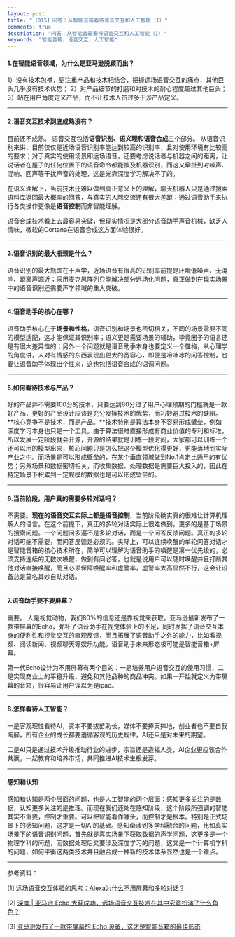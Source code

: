 ```yaml
---
layout: post
title: "【015】问答：从智能音箱看待语音交互和人工智能（1）"
comments: true
description: "问答：从智能音箱看待语音交互和人工智能（1）"
keywords: "智能音箱，语音交互，人工智能"
---
```


#### 1.在智能语音领域，为什么是亚马逊脱颖而出？
1）没有技术包袱，更注重产品和技术相结合，把握远场语音交互的痛点，其他巨头几乎没有技术优势；
2）对产品细节的打磨和对技术的耐心程度超过其他巨头；
3）站在用户角度定义产品，而不让技术人员过多干涉产品定义。


----------


#### 2.语音交互技术到底成熟没有？
目前还不成熟。
语音交互包括**语音识别、语义理和语音合成**三个部分。
从语音识别来讲，目前仅仅是近场语音识别率能达到较高的识别率，且对使用环境有比较高的要求；对于真实的使用场景即远场语音，还要考虑说话者与机器之间的距离，让说话者在屋子的任何位置下的语音命令都能被及机器识别，而这又牵扯到对噪声、混响、回声等干扰声音的处理，这是光靠深度学习解决不了的。

在语义理解上，当前技术还难以做到真正意义上的理解，聊天机器人只是通过搜索语料库返回最大概率的回答，与真实的人际交流还有很大差距；通过语音助手来执行各类操作更像是**语音控制**而非智能理解。

语音合成技术看上去最容易突破，但现实情况是大部分语音助手声音机械，缺乏人情味，微软的Cortana在语音合成这方面体验很好。


----------


#### 3.语音识别的最大瓶颈是什么？
语音识别的最大瓶颈在于声学，近场语音有很高的识别率前提是环境低噪声、无混响、距离声源近；采用麦克风阵列只能解决部分远场化问题，真正做到在现实场景中的语音识别还需要声学领域的重大突破。


----------


#### 4.语音助手的核心在哪？
语音助手核心在于**场景和性格**，语音识别和场景也密切相关，不同的场景需要不同的模型适配，这才能保证其识别率；语义更是需要场景的辅助，毕竟圈子的语言还是有很大差异性的；另外一个问题就是语音助手本身也要定义一个性格，从心理学的角度讲，人对有情感的东西表现出更大的宽容心，即便是冷冰冰的问答控制，也要让语音助手体现出个性来，这也包括语音合成的语调问题。


----------


#### 5.如何看待技术与产品？
好的产品并不需要100分的技术，只要达到80分过了用户心理预期的门槛就是一款好产品，更好的产品设计应该是充分发挥技术的优势，而巧妙避过技术的缺陷。
**核心竞争不是技术，而是产品。**技术特别是算法本身不容易形成壁垒，例如深度学习本身也只是一个工具。由于算法很难直接形成有商业价值的专利和标准，所以发展一定阶段就会开源，开源的结果就是训练一段时间，大家都可以训练一个还可以用的模型出来，核心问题只是怎么把这个模型优化得更好，更能落地到实际产业之中。而场景是可以形成壁垒的，在某个垂直领域做到No.1肯定比通用的有优势；另外场景和数据密切相关，而收集数据、处理数据是需要巨大投入的，因此在特定场景下积累到一定规模的数据也是可以形成壁垒的。


----------


#### 6.当前阶段，用户真的需要多轮对话吗？
不需要。**现在的语音交互实际上都是语音控制**，当前阶段确实真的很难让计算机理解人的语言。在这个前提下，真正的多轮对话实际上很难做到，更多的是基于场景的搜索问题。一个问题问多遍不是多轮对话，而是一个问答反馈问题。真正的多轮对话可能不需要，而问答反馈是必须的。实际上，可以连续唤醒的单轮问答对话才是智能音箱的核心技术所在，简单可以理解为语音助手的唤醒是第一优先级的，必须支持连续的无数次唤醒，做到有问必答，也就是说用户可以随时唤醒并且打断其他对话直接唤醒，而且必须保障唤醒率和虚警率，虚警率太高显然不行，这会让设备总是莫名其妙自动对话。


----------


#### 7.语音助手要不要屏幕？
需要。
人是视觉动物，我们80%的信息还是靠视觉来获取。亚马逊最新发布了一款带屏幕的Echo，弥补了语音助手在视觉体验上的不足，同时发挥了语音交互本身的便利性和视觉交互的直观反馈，而且拓展了语音助手之外的能力，比如看视频、阅读新闻、视频聊天等娱乐功能。语音助手未来形态极可能是智能音箱+屏幕。

第一代Echo设计为不用屏幕有两个目的：一是培养用户语音交互的使用习惯，二是实现商业上的平稳升级，避免和其他品种的商品冲突。如果一开始就定义为带屏幕的音箱，很容易让用户误以为是ipad。

---
#### 8.怎样看待人工智能？
一是客观理性看待AI，资本不要拔苗助长，媒体不要捧天摔地，创业者也不要自我陶醉，所有企业的成长都要遵循客观的历史规律，AI还只是对未来的期望。

二是AI只是通过技术升级推动行业的进步，宗旨还是造福人类，AI企业更应该合作共赢，一起教育和培养市场，共同推进AI技术生根发芽。

---
#### 感知和认知
感知和认知是两个层面的问题，也是人工智能的两个层面：感知更多关注的是数据，认知更多关注的是推理。而现在我们还处在感知阶段，这个阶段所强调的智能其实不重要，控制才重要。可以把智能看作噱头，而控制才是根本。特别是正式场景下的感知问题，这才是一切AI的基础。感知牵涉到多学科融合的问题，比如真实场景下的语音识别问题，首先就是真实场景下获取数据的声学问题，这更多是一个物理学科的问题，而数据处理后又要涉及深度学习的问题，这又是一个计算机学科的问题，如何平衡这两类技术并且融合成一种新的技术体系显然也是一个难点。


----------
参考资料：

[1] [远场语音交互体验的思考：Alexa为什么不用屏幕和多轮对话？](http://mp.weixin.qq.com/s/eyxZQB0wxLEXsGDCBMXmuw)

[2] [深度 | 亚马逊 Echo 大获成功，远场语音交互技术在其中究竟扮演了什么角色？](http://mp.weixin.qq.com/s/m6K9m9xvhKAbw1ESLc8n1g)

[3] [亚马逊发布了一款带屏幕的 Echo 设备，这才是智能音箱的最佳形态](http://www.sohu.com/a/139476776_413981)
